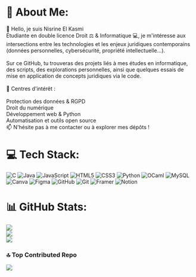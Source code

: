 # 💫 About Me:
👋 Hello, je suis Nisrine El Kasmi<br>Étudiante en double licence Droit ⚖️ & Informatique 💻, je m'intéresse aux intersections entre les technologies et les enjeux juridiques contemporains (données personnelles, cybersécurité, propriété intellectuelle…).<br><br>Sur ce GitHub, tu trouveras des projets liés à mes études en informatique, des scripts, des explorations personnelles, ainsi que quelques essais de mise en application de concepts juridiques via le code.<br><br>📌 Centres d'intérêt :<br><br>Protection des données & RGPD<br>Droit du numérique<br>Développement web & Python<br>Automatisation et outils open source<br>📫 N'hésite pas à me contacter ou à explorer mes dépôts !


# 💻 Tech Stack:
![C](https://img.shields.io/badge/c-%2300599C.svg?style=for-the-badge&logo=c&logoColor=white) ![Java](https://img.shields.io/badge/java-%23ED8B00.svg?style=for-the-badge&logo=openjdk&logoColor=white) ![JavaScript](https://img.shields.io/badge/javascript-%23323330.svg?style=for-the-badge&logo=javascript&logoColor=%23F7DF1E) ![HTML5](https://img.shields.io/badge/html5-%23E34F26.svg?style=for-the-badge&logo=html5&logoColor=white) ![CSS3](https://img.shields.io/badge/css3-%231572B6.svg?style=for-the-badge&logo=css3&logoColor=white) ![Python](https://img.shields.io/badge/python-3670A0?style=for-the-badge&logo=python&logoColor=ffdd54) ![OCaml](https://img.shields.io/badge/OCaml-%23E98407.svg?style=for-the-badge&logo=ocaml&logoColor=white) ![MySQL](https://img.shields.io/badge/mysql-4479A1.svg?style=for-the-badge&logo=mysql&logoColor=white) ![Canva](https://img.shields.io/badge/Canva-%2300C4CC.svg?style=for-the-badge&logo=Canva&logoColor=white) ![Figma](https://img.shields.io/badge/figma-%23F24E1E.svg?style=for-the-badge&logo=figma&logoColor=white) ![GitHub](https://img.shields.io/badge/github-%23121011.svg?style=for-the-badge&logo=github&logoColor=white) ![Git](https://img.shields.io/badge/git-%23F05033.svg?style=for-the-badge&logo=git&logoColor=white) ![Framer](https://img.shields.io/badge/Framer-black?style=for-the-badge&logo=framer&logoColor=blue) ![Notion](https://img.shields.io/badge/Notion-%23000000.svg?style=for-the-badge&logo=notion&logoColor=white)
# 📊 GitHub Stats:
![](https://github-readme-stats.vercel.app/api?username=nisrineelkasmi&theme=rose&hide_border=false&include_all_commits=false&count_private=false)<br/>
![](https://nirzak-streak-stats.vercel.app/?user=nisrineelkasmi&theme=rose&hide_border=false)<br/>
![](https://github-readme-stats.vercel.app/api/top-langs/?username=nisrineelkasmi&theme=rose&hide_border=false&include_all_commits=false&count_private=false&layout=compact)

### 🔝 Top Contributed Repo
![](https://github-contributor-stats.vercel.app/api?username=nisrineelkasmi&limit=5&theme=dark&combine_all_yearly_contributions=true)

<!-- Proudly created with GPRM ( https://gprm.itsvg.in ) -->
